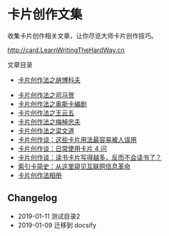 # 卡片创作文集

收集卡片创作相关文章，让你尽览大师卡片创作技巧。 

http://card.LearnWritingTheHardWay.cn


文章目录

- [卡片创作法之纳博科夫](http://www.cnfeat.com/blog/2016/11/20/NabokovWriteStyle/)
* [卡片创作法之司马贺](http://www.cnfeat.com/blog/2016/12/21/CardWriteSimon/)
* [卡片创作法之奥斯卡编剧](http://www.cnfeat.com/blog/2017/05/09/OscarScreenWriterCardsUsage/)
* [卡片创作法之王云五](http://www.cnfeat.com/blog/2017/08/08/WangYunWuCardWrite/)
* [卡片创作法之梅棹忠夫 ](http://www.cnfeat.com/blog/2017/08/09/CardWrite-TadaoUmesao/)
* [卡片创作法之梁文道](http://www.cnfeat.com/blog/2017/08/16/CardWrite-LiangWenDao/)
* [卡片创作谈：这些卡片用法最容易被人误用](http://www.cnfeat.com/blog/2017/04/23/CardsUsage/)
* [卡片创作谈：日常使用卡片 4 问 ](http://www.cnfeat.com/blog/2017/07/31/CardTalk4Q/)
* [卡片创作谈：读书卡片写得越多，反而不会读书了？ ](http://www.cnfeat.com/blog/2017/06/04/CardTalk-ReadAndWrite/)
* [索引卡简史：从这里窥见互联网信息革命](http://www.cnfeat.com/blog/2017/03/24/Briefhistory/)
* [卡片创作法相册](https://www.douban.com/photos/album/1657063257/)


## Changelog

- 2019-01-11 测试目录2
- 2019-01-09 迁移到 docsify
